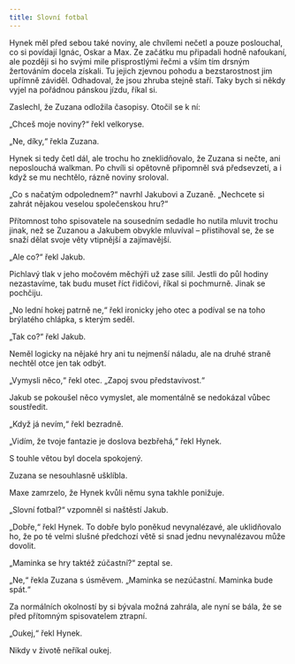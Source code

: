```yaml
---
title: Slovní fotbal
---
```


Hynek měl před sebou také noviny, ale chvílemi nečetl a pouze poslouchal, co si povídají Ignác, Oskar a Max. Ze začátku mu připadali hodně nafoukaní, ale později si ho svými mile přisprostlými řečmi a vším tím drsným žertováním docela získali. Tu jejich zjevnou pohodu a bezstarostnost jim upřímně záviděl. Odhadoval, že jsou zhruba stejně staří. Taky bych si někdy vyjel na pořádnou pánskou jízdu, říkal si.

Zaslechl, že Zuzana odložila časopisy. Otočil se k ní:

„Chceš moje noviny?“ řekl velkoryse.

„Ne, díky,“ řekla Zuzana.

Hynek si tedy četl dál, ale trochu ho zneklidňovalo, že Zuzana si nečte, ani neposlouchá walkman. Po chvíli si opětovně připomněl svá předsevzetí, a i když se mu nechtělo, rázně noviny sroloval.

„Co s načatým odpolednem?“ navrhl Jakubovi a Zuzaně. „Nechcete si zahrát nějakou veselou společenskou hru?“

Přítomnost toho spisovatele na sousedním sedadle ho nutila mluvit trochu jinak, než se Zuzanou a Jakubem obvykle mluvíval – přistihoval se, že se snaží dělat svoje věty vtipnější a zajímavější.

„Ale co?“ řekl Jakub.

Pichlavý tlak v jeho močovém měchýři už zase sílil. Jestli do půl hodiny nezastavíme, tak budu muset říct řidičovi, říkal si po­chmurně. Jinak se pochčiju.

„No lední hokej patrně ne,“ řekl ironicky jeho otec a podíval se na toho brýlatého chlápka, s kterým seděl.

„Tak co?“ řekl Jakub.

Neměl logicky na nějaké hry ani tu nejmenší náladu, ale na druhé straně nechtěl otce jen tak odbýt.

„Vymysli něco,“ řekl otec. „Zapoj svou představivost.“

Jakub se pokoušel něco vymyslet, ale momentálně se nedokázal vůbec soustředit.

„Když já nevím,“ řekl bezradně.

„Vidím, že tvoje fantazie je doslova bezbřehá,“ řekl Hynek.

S touhle větou byl docela spokojený.

Zuzana se nesouhlasně ušklíbla.

Maxe zamrzelo, že Hynek kvůli němu syna takhle ponižuje.

„Slovní fotbal?“ vzpomněl si naštěstí Jakub.

„Dobře,“ řekl Hynek. To dobře bylo poněkud nevynalézavé, ale uklidňovalo ho, že po té velmi slušné předchozí větě si snad jednu nevynalézavou může dovolit.

„Maminka se hry taktéž zúčastní?“ zeptal se.

„Ne,“ řekla Zuzana s úsměvem. „Maminka se nezúčastní. Maminka bude spát.“

Za normálních okolností by si bývala možná zahrála, ale nyní se bála, že se před přítomným spisovatelem ztrapní.

„Oukej,“ řekl Hynek.

Nikdy v životě neříkal oukej.
